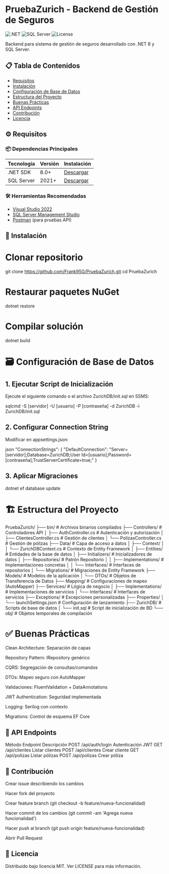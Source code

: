 ﻿# PruebaZurich - Backend de Gestión de Seguros

![.NET](https://img.shields.io/badge/.NET-8.0-blue)
![SQL Server](https://img.shields.io/badge/SQL_Server-2021-lightgrey)
![License](https://img.shields.io/badge/License-MIT-green)

Backend para sistema de gestión de seguros desarrollado con .NET 8 y SQL Server.

## 📋 Tabla de Contenidos
- [Requisitos](#-requisitos)
- [Instalación](#-instalación)
- [Configuración de Base de Datos](#-configuración-de-base-de-datos)
- [Estructura del Proyecto](#-estructura-del-proyecto)
- [Buenas Prácticas](#-buenas-prácticas)
- [API Endpoints](#-api-endpoints)
- [Contribución](#-contribución)
- [Licencia](#-licencia)

## ⚙️ Requisitos

### 📦 Dependencias Principales
| Tecnología       | Versión  | Instalación |
|------------------|----------|-------------|
| .NET SDK         | 8.0+     | [Descargar](https://dotnet.microsoft.com/download) |
| SQL Server       | 2021+    | [Descargar](https://www.microsoft.com/en-us/sql-server/sql-server-downloads) |

### 🛠 Herramientas Recomendadas
- [Visual Studio 2022](https://visualstudio.microsoft.com/)
- [SQL Server Management Studio](https://docs.microsoft.com/en-us/sql/ssms/download-sql-server-management-studio-ssms)
- [Postman](https://www.postman.com/downloads/) (para pruebas API)

## 🚀 Instalación

# Clonar repositorio
git clone https://github.com/Frank95G/PruebaZurich.git
cd PruebaZurich

# Restaurar paquetes NuGet
dotnet restore

# Compilar solución
dotnet build

# 🗃 Configuración de Base de Datos

## 1. Ejecutar Script de Inicialización
Ejecute el siguiente comando o el archivo ZurichDB/init.sql en SSMS:

sqlcmd -S [servidor] -U [usuario] -P [contraseña] -d ZurichDB -i ZurichDB/init.sql

## 2. Configurar Connection String
Modificar en appsettings.json:

  json
  "ConnectionStrings": {
    "DefaultConnection": "Server=[servidor];Database=ZurichDB;User Id=[usuario];Password=[contraseña];TrustServerCertificate=true;"
  }

## 3. Aplicar Migraciones
dotnet ef database update

# 🏗 Estructura del Proyecto
PruebaZurich/
├── bin/                          # Archivos binarios compilados
├── Controllers/                  # Controladores API
│   ├── AuthController.cs         # Autenticación y autorización
│   ├── ClientesController.cs     # Gestión de clientes
│   └── PolizasController.cs      # Gestión de pólizas
├── Data/                         # Capa de acceso a datos
│   ├── Context/
│   │   └── ZurichDBContext.cs    # Contexto de Entity Framework
│   ├── Entities/                 # Entidades de la base de datos
│   ├── Initializers/             # Inicializadores de datos
│   ├── Repositories/             # Patrón Repositorio
│   │   ├── Implementations/      # Implementaciones concretas
│   │   └── Interfaces/           # Interfaces de repositorios
│   └── Migrations/               # Migraciones de Entity Framework
├── Models/                       # Modelos de la aplicación
│   └── DTOs/                     # Objetos de Transferencia de Datos
├── Mapping/                      # Configuraciones de mapeo (AutoMapper)
├── Services/                     # Lógica de negocio
│   ├── Implementations/          # Implementaciones de servicios
│   └── Interfaces/               # Interfaces de servicios
├── Exceptions/                   # Excepciones personalizadas
├── Properties/
│   └── launchSettings.json       # Configuración de lanzamiento
├── ZurichDB/                     # Scripts de base de datos
│   └── init.sql                  # Script de inicialización de BD
└── obj/                          # Objetos temporales de compilación
  
# ✅ Buenas Prácticas
Clean Architecture: Separación de capas

Repository Pattern: IRepository<T> genérico

CQRS: Segregación de consultas/comandos

DTOs: Mapeo seguro con AutoMapper

Validaciones: FluentValidation + DataAnnotations

JWT Authentication: Seguridad implementada

Logging: Serilog con contexto

Migrations: Control de esquema EF Core

## 📡 API Endpoints
Método	Endpoint	Descripción
POST	/api/auth/login	Autenticación JWT
GET	/api/clientes	Listar clientes
POST	/api/clientes	Crear cliente
GET	/api/polizas	Listar pólizas
POST	/api/polizas	Crear póliza
## 🤝 Contribución
Crear issue describiendo los cambios

Hacer fork del proyecto

Crear feature branch (git checkout -b feature/nueva-funcionalidad)

Hacer commit de los cambios (git commit -am 'Agrega nueva funcionalidad')

Hacer push al branch (git push origin feature/nueva-funcionalidad)

Abrir Pull Request

## 📜 Licencia
Distribuido bajo licencia MIT. Ver LICENSE para más información.